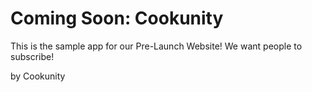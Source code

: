 # Coming Soon: Cookunity

This is the sample app for our Pre-Launch Website! We want people to subscribe!

by Cookunity